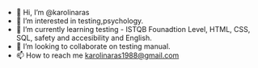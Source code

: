 - 👋 Hi, I’m @karolinaras
- 👀 I’m interested in testing,psychology.
- 🌱 I’m currently learning testing - ISTQB Founadtion Level, HTML, CSS, SQL, safety and accesibility and English.
- 💞️ I’m looking to collaborate on testing manual.
- 📫 How to reach me karolinaras1988@gmail.com

<!---
karolinaras/karolinaras is a ✨ special ✨ repository because its `README.md` (this file) appears on your GitHub profile.
You can click the Preview link to take a look at your changes.
--->
